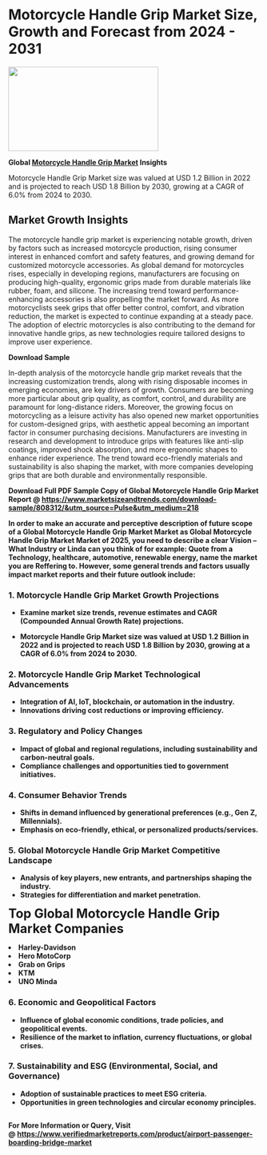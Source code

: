<H1>Motorcycle Handle Grip Market Size, Growth and Forecast from 2024 - 2031</H1><img class="aligncenter size-medium wp-image-584254" src="https://thirdeyenews.in/wp-content/uploads/2024/09/Global-Market-Research-300x168.jpeg" alt="" width="300" height="168" /><p><strong>Global&nbsp;<a href="https://www.marketsizeandtrends.com/download-sample/808312/&amp;utm_source=Pulse&amp;utm_medium=218">Motorcycle Handle Grip Market</a> Insights</strong></p><p>Motorcycle Handle Grip Market size was valued at USD 1.2 Billion in 2022 and is projected to reach USD 1.8 Billion by 2030, growing at a CAGR of 6.0% from 2024 to 2030.</p><p><h2>Market Growth Insights</h2> <p>The motorcycle handle grip market is experiencing notable growth, driven by factors such as increased motorcycle production, rising consumer interest in enhanced comfort and safety features, and growing demand for customized motorcycle accessories. As global demand for motorcycles rises, especially in developing regions, manufacturers are focusing on producing high-quality, ergonomic grips made from durable materials like rubber, foam, and silicone. The increasing trend toward performance-enhancing accessories is also propelling the market forward. As more motorcyclists seek grips that offer better control, comfort, and vibration reduction, the market is expected to continue expanding at a steady pace. The adoption of electric motorcycles is also contributing to the demand for innovative handle grips, as new technologies require tailored designs to improve user experience.</p> <p><strong>Download Sample</strong></p> <p>In-depth analysis of the motorcycle handle grip market reveals that the increasing customization trends, along with rising disposable incomes in emerging economies, are key drivers of growth. Consumers are becoming more particular about grip quality, as comfort, control, and durability are paramount for long-distance riders. Moreover, the growing focus on motorcycling as a leisure activity has also opened new market opportunities for custom-designed grips, with aesthetic appeal becoming an important factor in consumer purchasing decisions. Manufacturers are investing in research and development to introduce grips with features like anti-slip coatings, improved shock absorption, and more ergonomic shapes to enhance rider experience. The trend toward eco-friendly materials and sustainability is also shaping the market, with more companies developing grips that are both durable and environmentally responsible.</p> <p><strong></p><p><span class=""><strong>Download Full PDF Sample Copy of Global Motorcycle Handle Grip Market Report</strong> @ <a href="https://www.marketsizeandtrends.com/download-sample/808312/&amp;utm_source=Pulse&amp;utm_medium=218" target="_blank">https://www.marketsizeandtrends.com/download-sample/808312/&amp;utm_source=Pulse&amp;utm_medium=218</a></span></p><p>In order to make an accurate and perceptive description of future scope of a Global&nbsp;Motorcycle Handle Grip Market Market as Global&nbsp;Motorcycle Handle Grip Market Market of 2025, you need to describe a clear Vision &ndash; What Industry or Linda can you think of for example: Quote from a Technology, healthcare, automotive, renewable energy, name the market you are Reffering to. However, some general trends and factors usually impact market reports and their future outlook include:</p><h3>1.&nbsp;<strong>Motorcycle Handle Grip Market Growth Projections</strong></h3><ul><li>Examine market size trends, revenue estimates and CAGR (Compounded Annual Growth Rate) projections.</li><li><p>Motorcycle Handle Grip Market size was valued at USD 1.2 Billion in 2022 and is projected to reach USD 1.8 Billion by 2030, growing at a CAGR of 6.0% from 2024 to 2030.</p></li></ul><h3>2.&nbsp;<strong>Motorcycle Handle Grip Market Technological Advancements</strong></h3><ul><li>Integration of AI, IoT, blockchain, or automation in the industry.</li><li>Innovations driving cost reductions or improving efficiency.</li></ul><h3>3.&nbsp;<strong>Regulatory and Policy Changes</strong></h3><ul><li>Impact of global and regional regulations, including sustainability and carbon-neutral goals.</li><li>Compliance challenges and opportunities tied to government initiatives.</li></ul><h3>4.&nbsp;<strong>Consumer Behavior Trends</strong></h3><ul><li>Shifts in demand influenced by generational preferences (e.g., Gen Z, Millennials).</li><li>Emphasis on eco-friendly, ethical, or personalized products/services.</li></ul><h3>5.&nbsp;<strong>Global Motorcycle Handle Grip Market Competitive Landscape</strong></h3><ul><li>Analysis of key players, new entrants, and partnerships shaping the industry.</li><li>Strategies for differentiation and market penetration.</li></ul><p data-pm-slice="1 1 []"><span style="color: inherit; font-family: inherit; font-size: 25px;">Top Global Motorcycle Handle Grip Market Companies</span></p><div class="" data-test-id=""><p><li>Harley-Davidson</li><li> Hero MotoCorp</li><li> Grab on Grips</li><li> KTM</li><li> UNO Minda</li></p></div><h3>6.&nbsp;<strong>Economic and Geopolitical Factors</strong></h3><ul><li>Influence of global economic conditions, trade policies, and geopolitical events.</li><li>Resilience of the market to inflation, currency fluctuations, or global crises.</li></ul><h3>7.&nbsp;<strong>Sustainability and ESG (Environmental, Social, and Governance)</strong></h3><ul><li>Adoption of sustainable practices to meet ESG criteria.</li><li>Opportunities in green technologies and circular economy principles.</li></ul><h2><strong style="font-size: 14px;">For More Information or Query, Visit @&nbsp;</strong><a style="background-color: #ffffff; font-size: 14px;" href="https://www.marketsizeandtrends.com/report/motorcycle-handle-grip-market/" target="_blank">https://www.verifiedmarketreports.com/product/airport-passenger-boarding-bridge-market</a></h2>
